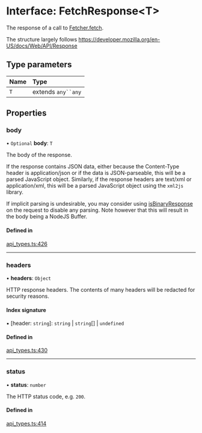 # Interface: FetchResponse<T\>

The response of a call to [Fetcher.fetch](Fetcher.md#fetch).

The structure largely follows https://developer.mozilla.org/en-US/docs/Web/API/Response

## Type parameters

| Name | Type |
| :------ | :------ |
| `T` | extends `any``any` |

## Properties

### body

• `Optional` **body**: `T`

The body of the response.

If the response contains JSON data, either because the Content-Type header is application/json
or if the data is JSON-parseable, this will be a parsed JavaScript object.
Similarly, if the response headers are text/xml or application/xml, this will be a parsed
JavaScript object using the `xml2js` library.

If implicit parsing is undesirable, you may consider using [isBinaryResponse](FetchRequest.md#isbinaryresponse) on the request
to disable any parsing. Note however that this will result in the body being a NodeJS Buffer.

#### Defined in

[api_types.ts:426](https://github.com/coda/packs-sdk/blob/main/api_types.ts#L426)

___

### headers

• **headers**: `Object`

HTTP response headers. The contents of many headers will be redacted for security reasons.

#### Index signature

▪ [header: `string`]: `string` \| `string`[] \| `undefined`

#### Defined in

[api_types.ts:430](https://github.com/coda/packs-sdk/blob/main/api_types.ts#L430)

___

### status

• **status**: `number`

The HTTP status code, e.g. `200`.

#### Defined in

[api_types.ts:414](https://github.com/coda/packs-sdk/blob/main/api_types.ts#L414)
